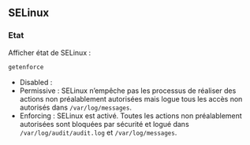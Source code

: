 ## SELinux

### Etat
Afficher état de SELinux :
```bash
getenforce
```
* Disabled :
* Permissive : SELinux n’empêche pas les processus de réaliser des actions non préalablement autorisées mais logue tous les accès non autorisés dans <code>/var/log/messages</code>.
* Enforcing : SELinux est activé. Toutes les actions non préalablement autorisées sont bloquées par sécurité et logué dans <code>/var/log/audit/audit.log</code> et <code>/var/log/messages</code>.
